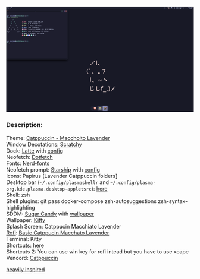 ![preview](/preview.png)

### Description:

Theme: [Catppuccin - Macchoito Lavender](https://github.com/catppuccin/kde)   
Window Decotations: [Scratchy](https://store.kde.org/p/1898344/)   
Dock: [Latte](https://github.com/KDE/latte-dock) with [config](./configs/docktopbar.layout.latte)   
Neofetch: [Dotfetch](https://github.com/Chick2D/neofetch-themes/)   
Fonts: [Nerd-fonts](https://archlinux.org/groups/x86_64/nerd-fonts/)   
Neofetch prompt: [Starship](https://starship.rs/) with [config](/configs/starship.toml)   
Icons: Papirus [Lavender Catppuccin folders]   
Desktop bar (`~/.config/plasmashellr` and `~/.config/plasma-org.kde.plasma.desktop-appletsrc`): [here](/configs/taskbar/)   
Shell: zsh   
Shell plugins: git pass docker-compose zsh-autosuggestions zsh-syntax-highlighting   
SDDM: [Sugar Candy](https://store.kde.org/p/1312658) with [wallpaper](/wallpapers/cat_coffe.png)   
Wallpaper: [Kitty](/wallpapers/kitty.png)   
Splash Screen: Catppucin Macchiato Lavender   
[Rofi](https://github.com/davatorium/rofi): [Basic Catppucin Macchato Lavender](https://github.com/catppuccin/rofi)   
Terminal: Kitty   
Shortcuts: [here](/configs/shortcuts/)   
Shortcuts 2: You can use win key for rofi intead but you have to use xcape   
Vencord: [Catppuccin](https://catppuccin.github.io/discord/dist/catppuccin-macchiato-lavender.theme.css)

[heavily inspired](https://www.reddit.com/r/unixporn/comments/y72zlv/kde_kde_rice_without_blur_real/)


